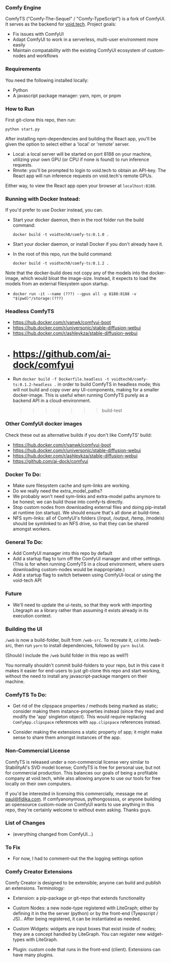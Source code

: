 ### Comfy Engine

ComfyTS ("Comfy-The-Sequel" / "Comfy-TypeScript") is a fork of ComfyUI. It serves as the backend for [void.tech](https://void.tech). Project goals:

- Fix issues with ComfyUI
- Adapt ComfyUI to work in a serverless, multi-user environment more easily
- Maintain compatability with the existing ComfyUI ecosystem of custom-nodes and workflows

### Requirements

You need the following installed locally: 

- Python
- A javascript package manager: yarn, npm, or pnpm

### How to Run

First git-clone this repo, then run:

`python start.py`

After installing npm-dependencies and building the React app, you'll be given the option to select either a 'local' or 'remote' server.

- Local: a local server will be started on port 8188 on your machine, utilizing your own GPU (or CPU if none is found) to run inference requests.
- Rmote: you'll be prompted to login to void.tech to obtain an API-key. The React app will run inference requests on void.tech's remote GPUs.

Either way, to view the React app open your browser at `localhost:8188`.

### Running with Docker Instead:

If you'd prefer to use Docker instead, you can.

- Start your docker daemon, then in the root folder run the build command:

  `docker build -t voidtech0/comfy-ts:0.1.0 .`

- Start your docker daemon, or install Docker if you don't already have it.
- In the root of this repo, run the build command:

  `docker build -t voidtech0/comfy-ts:0.1.2 .`

Note that the docker-build does not copy any of the models into the docker-image, which would bloat the image-size. Instead, it expects to load the models from an external filesystem upon startup.

- `docker run -it --name (???) --gpus all -p 8188:8188 -v "$(pwd)"/storage:(???)`

### Headless ComfyTS

- https://hub.docker.com/r/yanwk/comfyui-boot
- https://hub.docker.com/r/universonic/stable-diffusion-webui
- https://hub.docker.com/r/ashleykza/stable-diffusion-webui
- # https://github.com/ai-dock/comfyui
- Run `docker build -f Dockerfile.headless -t voidtech0/comfy-ts:0.1.2-headless .` in order to build ComfyTS in headless mode; this will not build and copy over any UI-components, making for a smaller docker-image. This is useful when running ComfyTS purely as a backend API in a cloud-environment.
  > > > > > > > build-test

### Other ComfyUI docker images

Check these out as alternative builds if you don't like ComfyTS' build:

- https://hub.docker.com/r/yanwk/comfyui-boot
- https://hub.docker.com/r/universonic/stable-diffusion-webui
- https://hub.docker.com/r/ashleykza/stable-diffusion-webui
- https://github.com/ai-dock/comfyui

### Docker To Do:

- Make sure filesystem cache and sym-links are working.
- Do we really need the extra_model_paths?
- We probably won't need sym-links and extra-model paths anymore to be honest; we can build those into comfy-ts directly.
- Stop custom nodes from downloading external files and doing pip-install at runtime (on startup). We should ensure that's all done at build-time.
- NFS sym-links: all of ComfyUI's folders (/input, /output, /temp, /models) should be symlinked to an NFS drive, so that they can be shared amongst workers.

### General To Do:

- Add ComfyUI manager into this repo by default
- Add a startup flag to turn off the ComfyUI manager and other settings. (This is for when running ComfyTS in a cloud environment, where users downloading custom-nodes would be inappropriate.)
- Add a startup flag to switch between using ComfyUI-local or using the void-tech API

### Future

- We'll need to update the ui-tests, so that they work with importing Litegraph as a library rather than assuming it exists already in its execution context.

### Building the UI

`/web` is now a build-folder, built from `/web-src`. To recreate it, `cd` into /web-src, then run `yarn` to install dependencies, followed by `yarn build`.

(Should I include the `/web` build folder in this repo as well?)

You normally shouldn't commit build-folders to your repo, but in this case it makes it easier for end-users to just git-clone this repo and start working, without the need to install any javascript-package mangers on their machine.

### ComfyTS To Do:

- Get rid of the clipspace properties / methods being marked as static; consider making them instance-properties instead (since they read and modify the 'app' singleton object). This would require replacing `ComfyApp.clipspace` references with `app.clipspace` references instead.

- Consider making the extensions a static property of app; it might make sense to share them amongst instances of the app.

### Non-Commercial License

ComfyTS is released under a non-commercial license very similar to StabilityAI's SVD model license; ComfyTS is free for personal use, but not for commercial production. This balances our goals of being a profitable company at void.tech, while also allowing anyone to use our tools for free locally on their own computers.

If you'd be interested in licensing this commercially, message me at paul@fidika.com. If comfyanonymous, pythongosssss, or anyone building an opensource custom-node on ComfyUI wants to use anything in this repo, they're certainly welcome to without even asking. Thanks guys.

### List of Changes

- (everything changed from ComfyUI...)

### To Fix

- For now, I had to comment-out the the logging settings option

### Comfy Creator Extensions

Comfy Creator is designed to be extensible; anyone can build and publish an extensions. Terminology:

- Extension: a pip-package or git-repo that extends functionality

- Custom Nodes: a new node-type registered with LiteGraph; either by defining it in the the server (python) or by the front-end (Tyepscript / JS).. After being registered, it can be instantiated as needed.

- Custom Widgets: widgets are input boxes that exist inside of nodes; they are a concept handled by LiteGraph. You can register new widget-types with LiteGraph.

- Plugin: custom code that runs in the front-end (client). Extensions can have many plugins.
